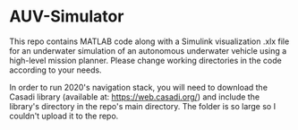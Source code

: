 # AUV-Simulator
This repo contains MATLAB code along with a Simulink visualization .xlx file for an underwater simulation of an autonomous underwater vehicle using a high-level mission planner. Please change working directories in the code according to your needs.

In order to run 2020's navigation stack, you will need to download the Casadi library (available at: https://web.casadi.org/) and include the library's directory in the repo's main directory. The folder is so large so I couldn't upload it to the repo.
